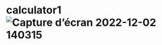 # calculator1![Capture d’écran 2022-12-02 140315](https://user-images.githubusercontent.com/116203327/205299074-12f7bdde-e9e9-40e0-959f-ba72f8cdb078.jpeg)
